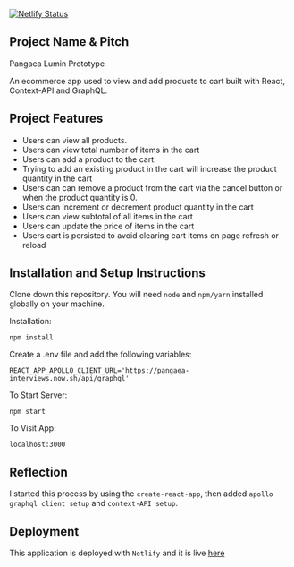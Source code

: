 [![Netlify Status](https://api.netlify.com/api/v1/badges/88231235-ed2d-443f-8a4f-9631cf6e32de/deploy-status)](https://app.netlify.com/sites/awesome-newton-d4015e/deploys)

## Project Name & Pitch

Pangaea Lumin Prototype

An ecommerce app used to view and add products to cart built with React, Context-API and GraphQL.

## Project Features

- Users can view all products.
- Users can view total number of items in the cart
- Users can add a product to the cart.
- Trying to add an existing product in the cart will increase the product quantity in the cart
- Users can can remove a product from the cart via the cancel button or when the product quantity is 0.
- Users can increment or decrement product quantity in the cart
- Users can view subtotal of all items in the cart
- Users can update the price of items in the cart
- Users cart is persisted to avoid clearing cart items on page refresh or reload

## Installation and Setup Instructions

Clone down this repository. You will need `node` and `npm/yarn` installed globally on your machine.

Installation:

`npm install`

Create a .env file and add the following variables:

`REACT_APP_APOLLO_CLIENT_URL='https://pangaea-interviews.now.sh/api/graphql'`

To Start Server:

`npm start`

To Visit App:

`localhost:3000`

## Reflection

I started this process by using the `create-react-app`, then added `apollo graphql client setup` and `context-API setup`.

## Deployment

This application is deployed with `Netlify` and it is live [here](https://awesome-newton-d4015e.netlify.app/)

